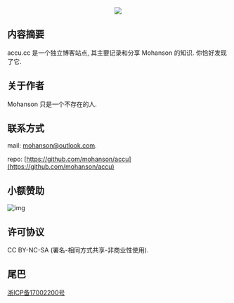 <div align="center" style="background-color: #FDFDFD"><img src="/img/logo.png"></div>

## 内容摘要

accu.cc 是一个独立博客站点, 其主要记录和分享 Mohanson 的知识. 你恰好发现了它.

## 关于作者

Mohanson 只是一个不存在的人.

## 联系方式

mail: mohanson@outlook.com.

repo: [https://github.com/mohanson/accu](https://github.com/mohanson/accu)

## 小额赞助

![img](/img/wx_qrcode.jpg)

## 许可协议

CC BY-NC-SA (署名-相同方式共享-非商业性使用).

## 尾巴

[浙ICP备17002200号](http://www.beian.miit.gov.cn)
